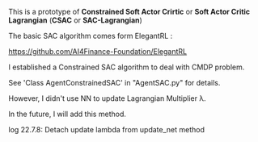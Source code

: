 This is a prototype of **Constrained Soft Actor Crirtic** or **Soft Actor Critic Lagrangian** (**CSAC** or **SAC-Lagrangian**)

The basic SAC algorithm comes form ElegantRL :

https://github.com/AI4Finance-Foundation/ElegantRL

I established a Constrained SAC algorithm to deal with CMDP problem.

See 'Class AgentConstrainedSAC' in "AgentSAC.py" for details.

However, I didn't use NN to update Lagrangian Multiplier λ.

In the future, I will add this method.


log 22.7.8: Detach update lambda from update_net method
